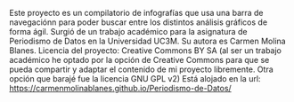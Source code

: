 Este proyecto es un compilatorio de infografías que usa una barra de navegaciónn para poder buscar entre los distintos análisis gráficos de forma ágil. Surgió de un trabajo académico para la asignatura de Periodismo de Datos en la Universidad UC3M. Su autora es Carmen Molina Blanes.
Licencia del proyecto: Creative Commons BY SA (al ser un trabajo académico he optado por la opción de Creative Commons para que se pueda compartir y adaptar el contenido de mi proyecto libremente. Otra opción que barajé fue la licencia GNU GPL v2)
Está alojado en la url: https://carmenmolinablanes.github.io/Periodismo-de-Datos/
